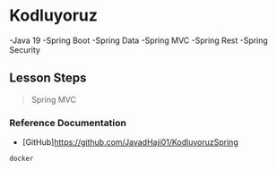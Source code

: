 # Kodluyoruz
-Java 19
-Spring Boot
-Spring Data
-Spring MVC
-Spring Rest
-Spring Security
## Lesson Steps
>Spring MVC
### Reference Documentation


* [GitHub]https://github.com/JavadHaji01/KodluyoruzSpring

```sh
docker
```